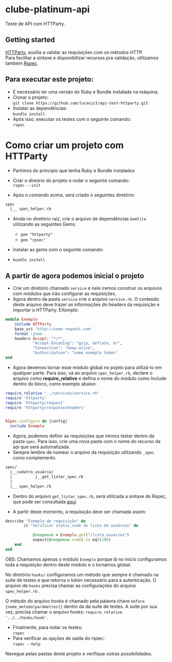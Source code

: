 # clube-platinum-api

Teste de API com HTTParty.

## Getting started

[HTTParty](https://github.com/jnunemaker/httparty), auxilia a validar as requisições com os métodos HTTP.   
Para facilitar a sintaxe e disponibilizar recursos pra validação, utilizamos também [Rspec](https://relishapp.com/rspec/).
   
 
## Para executar este projeto:   

* É necessário ter uma versão do Ruby e Bundle instalada na máquina.  
* Clonar o projeto:  
    `git clone https://github.com/lucasjct/api-test-httparty.git`  
* Instalar as dependências:  
`bundle install` 
* Após isso, executar os testes com o seguinte comando:  
`rspec`


# Como criar um projeto com HTTParty   

* Partimos do princípio que tenha Ruby e Bundle instalados  

* Criar o direório do projeto e rodar o seguinte comando:  
`rspec --init`  
* Após o  comando acima, será criado o seguintes diretório:  
```bash 
spec
  |__ spec_helper.rb
```

* Ainda no diretório raiz, crie o arquivo de dependências `Gemfile` utilizando as seguintes Gems: 

    * `gem "httparty"`  
    * `gem "rpsec"`  


* instalar as gems com o seguinte comando:   
* `bundle install`  

## A partir de agora podemos inicial o projeto  

* Crie um diretório chamado `service` e nele iremos construir os arquivos com módulos que irão configurar as requisições.    
* Agora dentro da pasta `service` crie o arquivo `service.rb`. O conteúdo deste arquivo deve trazer as informações do headers da requisição e importar o HTTParty.  EXemplo:   

```ruby
module Exemplo 
    include HTTParty
    base_uri 'http://some-request.com'
    format :json
    headers Accept: "*/*",
            "Accept-Encoding": "gzip, deflate, br",
            "Connection": "keep-alive",
            "Authorization": "some exemple token"
end
```  

* Agora devemos tornar esse módulo global no pojeto para utilizá-lo em qualquer parte. Para isso, vá ao arquivo `spec_helper.rb`, declare o arquivo como __require_relative__ e defina o nome do módulo como Include dentro do bloco, como exemplo abaixo:

```ruby
require_relative "../services/service.rb"
require 'httparty'
require 'httparty/request'
require 'httparty/response/headers'


RSpec.configure do |config|
  include Exemplo
```  
* Agora, podemos definir as requisições que iremos testar dentro da pasta `spec`. Para isso, crie uma nova pasta com o nome do recurso da api que será automatizada.   
* Sempre lembre de nomear o arquivo da requisição utilizando `_spec` como complemento.  

```bash 
spec/
  |__cadatro_usuário/
  |          |__get_listar_spec.rb 
  |
  |__ spec_helper.rb
```
* Dentro do arquivo `get_listar_spec.rb`, será utilizada a sintaxe do Rspec, que pode ser consultada [aqui](https://relishapp.com/rspec/).  

* A partir deste momento, a requisição deve ser chamada assim:  

```ruby
describe "Exemplo de requisição" do
        it "Verificar status_code da lista de usuários" do

            @response = Exemplo.get("/lista_usuarios")
            expect(@response.code).to eql(200)
    end
end
```  
OBS: Chamamos apenas o módulo `Exemplo` porque lá no início configuramos toda a requisição dentro deste módulo e o tornamos global.    

No diretório `hooks/` configuramos um método que sempre é chamado na suíte de testes e que retorna o token necessário para a autenticação.  O arquivo de `hooks` precisa chamar as configurações do arquivo `spec_helper.rb` .  

O método do arquivo hooks é chamado pela palavra chave `before {nome_metodo(parâmetros)}` dentro da da suite de testes. A suite por sua vez, precisa chamar o arquivo hooks: `require_relative '../../hooks/hook'`.

* Finalmente, para rodar os testes:   
`rspec`  
* Para verificar as opções de saída do rspec:  
`rspec --help`  

Navegue pelas pastas deste projeto e verifique outras possibilidades.